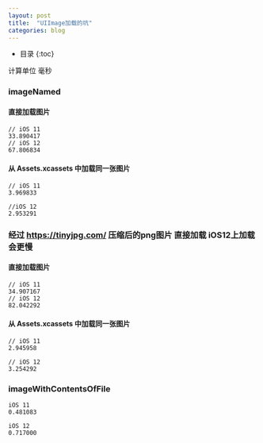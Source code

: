 ```yaml
---
layout: post
title:  "UIImage加载的坑"
categories: blog 
---
```


* 目录
{:toc}

计算单位 毫秒

### imageNamed

#### 直接加载图片
```
// iOS 11
33.890417
// iOS 12 
67.806834
```

#### 从 Assets.xcassets 中加载同一张图片
```
// iOS 11
3.969833

//iOS 12
2.953291
```

### 经过 https://tinyjpg.com/ 压缩后的png图片 直接加载 iOS12上加载会更慢
#### 直接加载图片
```
// iOS 11
34.907167
// iOS 12
82.042292
```
#### 从 Assets.xcassets 中加载同一张图片
```
// iOS 11
2.945958

// iOS 12
3.254292
```

### imageWithContentsOfFile
```
iOS 11
0.481083

iOS 12
0.717000
```